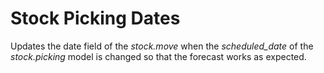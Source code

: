 Stock Picking Dates
============

Updates the date field of the *stock.move* when the *scheduled_date* of the *stock.picking* model is changed so that the forecast works as expected.